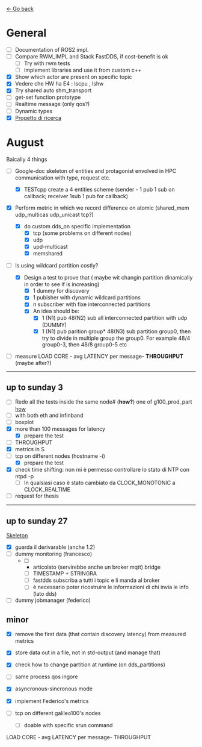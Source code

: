 [<- Go back](./README.md)
# General
- [ ] Documentation of ROS2 impl.
- [ ] Compare RWM_IMPL and Stack FastDDS, if cost-benefit is ok
  - [ ] Try with rwm tests
  - [ ] implement libraries and use it from custom c++
- [x] Show which actor are present on specific topic
- [x] Vedere che HW ha E4 : lscpu , lshw 
- [x] Try shared auto shm_transport 
- [ ] get-set function prototype
- [ ] Realtime message (only qos?)
- [ ] Dynamic types  
- [x] [Progetto di ricerca](./research_project/TODO.md)

# August
Baically 4 things
- [ ] Google-doc skeleton of entities and protagonist envolved in HPC communication with type, request etc.
  - [x] TESTcpp create a 4 entities scheme (sender - 1 pub 1 sub on callback; receiver 1sub 1 pub for callback)
- [x] Perform metric in which we record difference on atomic (shared_mem udp_multicas udp_unicast tcp?)
  - [x] do custom dds_on specific implementation
    - [x] tcp (some problems on different nodes)
    - [x] udp
    - [x] upd-multicast
    - [x] memshared
- [ ] Is using wildcard partition costly?
  - [x] Design a test to prove that ( maybe wit changin partition dinamically in order to see if is increasing)
    - [x] 1 dummy for discovery
    - [x] 1 pubisher with dynamic wildcard partitions
    - [x] n subscriber with fixe interconnected partitions
    - [x] An idea should be:
      - [x] 1 (N1) pub 48(N2) sub all interconnected partition with udp (DUMMY)
      - [x] 1 (N1) pub parition group* 48(N3) sub partition group0, then try to divide in multiple group the group0. For example 48/4 group0-3, then 48/8 group0-5 etc
- [ ] measure LOAD CORE - avg LATENCY per message- **THROUGHPUT** (maybe after?)


--- 
## up to sunday 3
- [ ] Redo all the tests inside the same node# (__how?__) one of g100_prod_part [how](https://slurm.schedmd.com/srun.html)
- [ ] with both eth and infinband
- [ ] boxplot
- [x] more than 100 messages for latency 
  - [x] prepare the test
- [ ] THROUGHPUT
- [x] metrics in S
- [ ] tcp on different nodes (hostname -i)
  - [x] prepare the test
- [x] check time shifting: non mi è permesso controllare lo stato di NTP con ntpd -p
  - [ ] In qualsiasi caso è stato cambiato da CLOCK_MONOTONIC a CLOCK_REALTIME
- [ ] request for thesis

---
## up to sunday 27
[Skeleton](./SKELETON.md)

- [x] guarda il derivarable (anche 1.2)
- [ ] dummy monitoring (francesco)
  - [ ] + articolato (servirebbe anche un broker mqtt) bridge 
    - [ ] TIMESTAMP + STRINGRA
    - [ ] fastdds subscriba a tutti i topic e li manda al broker
    - [ ] è necessario poter ricostruire le informazioni di chi invia le info (lato dds)
- [ ] dummy jobmanager (federico)

## minor
- [x] remove the first data (that contain discovery latency) from measured metrics
- [x] store data out in a file, not in std-output (and manage that)
- [x] check how to change partition at runtime (on dds_partitions)
- [ ] same process qos ingore
- [x] asyncronous-sincronous mode
- [x] implement Federico's metrics

- [ ] tcp on different galileo100's nodes
  - [ ] doable with specific srun command

LOAD CORE - avg LATENCY per message- THROUGHPUT